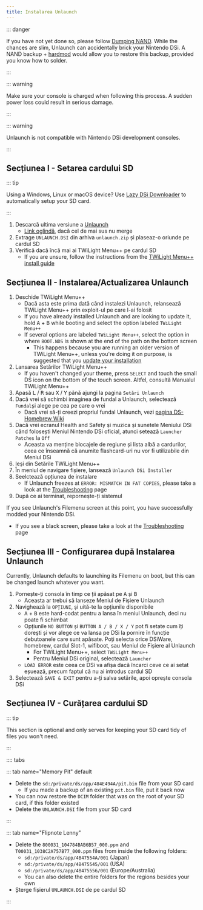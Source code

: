 ```yaml
---
title: Instalarea Unlaunch
---
```


::: danger

If you have not yet done so, please follow [Dumping NAND](dumping-nand.html). While the chances are slim, Unlaunch can accidentally brick your Nintendo DSi. A NAND backup + [hardmod](https://wiki.ds-homebrew.com/ds-index/hardmod) would allow you to restore this backup, provided you know how to solder.

:::

::: warning

Make sure your console is charged when following this process. A sudden power loss could result in serious damage.

:::

::: warning

Unlaunch is not compatible with Nintendo DSi development consoles.

:::

## Secțiunea I - Setarea cardului SD

::: tip

Using a Windows, Linux or macOS device? Use [Lazy DSi Downloader](lazy-dsi-downloader.html) to automatically setup your SD card.

:::

1. Descarcă ultima versiune a [Unlaunch](https://problemkaputt.de/unlaunch.zip)
   - [Link oglindă](https://web.archive.org/web/20201112031436/https://problemkaputt.de/unlaunch.zip), dacă cel de mai sus nu merge
1. Extrage `UNLAUNCH.DSI` din arhiva `unlaunch.zip` și plaseaz-o oriunde pe cardul SD
1. Verifică dacă încă mai ai TWiLight Menu++ pe cardul SD
   - If you are unsure, follow the instructions from the [TWiLight Menu++ install guide](https://wiki.ds-homebrew.com/twilightmenu/installing-dsi)

## Secțiunea II - Instalarea/Actualizarea Unlaunch

1. Deschide TWiLight Menu++
   - Dacă asta este prima dată când instalezi Unlaunch, relansează TWiLight Menu++ prin exploit-ul pe care l-ai folosit
   - If you have already installed Unlaunch and are looking to update it, hold <kbd class="face">A</kbd> + <kbd class="face">B</kbd> while booting and select the option labeled `TWiLight Menu++`
   - If several options are labeled `TWiLight Menu++`, select the option in where `BOOT.NDS` is shown at the end of the path on the bottom screen
      - This happens because you are running an older version of TWiLight Menu++, unless you're doing it on purpose, is suggested that you [update your installation](https://wiki.ds-homebrew.com/twilightmenu/updating-dsi)
1. Lansarea Setărilor TWiLight Menu++
   - If you haven't changed your theme, press `SELECT` and touch the small DS icon on the bottom of the touch screen. Altfel, consultă Manualul TWiLight Menu++
1. Apasă <kbd class="l">L</kbd> / <kbd class="r">R</kbd> sau <kbd class="face">X</kbd> / <kbd class="face">Y</kbd> până ajungi la pagina `Setări Unlaunch`
1. Dacă vrei să schimbi imaginea de fundal a Unlaunch, selectează `Fundal`și alege pe cea pe care o vrei
   - Dacă vrei să-ți creezi propriul fundal Unlaunch, vezi [pagina DS-Homebrew Wiki](https://wiki.ds-homebrew.com/twilightmenu/custom-unlaunch-backgrounds)
1. Dacă vrei ecranul Health and Safety și muzica și sunetele Meniului DSi când folosești Meniul Nintendo DSi oficial, atunci setează `Launcher Patches` la `Off`
   - Aceasta va menține blocajele de regiune și lista albă a cardurilor, ceea ce înseamnă că anumite flashcard-uri nu vor fi utilizabile din Meniul DSi
1. Ieși din Setările TWiLight Menu++
1. În meniul de navigare fișiere, lansează `Unlaunch DSi Installer`
1. Seelctează opțiunea de instalare
   - If Unlaunch freezes at `ERROR: MISMATCH IN FAT COPIES`, please take a look at the [Troubleshooting](troubleshooting.html) page
1. După ce ai terminat, repornește-ți sistemul

If you see Unlaunch's Filemenu screen at this point, you have successfully modded your Nintendo DSi.
- If you see a black screen, please take a look at the [Troubleshooting](troubleshooting.html) page

## Secțiunea III - Configurarea după Instalarea Unlaunch

Currently, Unlaunch defaults to launching its Filemenu on boot, but this can be changed launch whatever you want.

1. Pornește-ți consola în timp ce ții apăsat pe <kbd class="face">A</kbd> și <kbd class="face">B</kbd>
   - Aceasta ar trebui să lanseze Meniul de Fișiere Unlaunch
1. Navighează la `OPȚIUNI`, și uită-te la opțiunile disponibile
   - <kbd class="face">A</kbd> + <kbd class="face">B</kbd> este hard-codat pentru a lansa în meniul Unlaunch, deci nu poate fi schimbat
   - Opțiunile `NO BUTTON` și `BUTTON A / B / X / Y` pot fi setate cum îți dorești și vor alege ce va lansa pe DSi la pornire în funcție debutoanele care sunt apăsate. Poți selecta orice DSiWare, homebrew, cardul Slot-1, wifiboot, sau Meniul de Fișiere al Unlaunch
      - For TWiLight Menu++, select  `TWiLight Menu++`
      - Pentru Meniul DSi original, selectează `Launcher`
   - `LOAD ERROR` este ceea ce DSi va afișa dacă încarci ceve ce ai setat eșuează, precum faptul că nu ai introdus cardul SD
1. Selectează `SAVE & EXIT` pentru a-ți salva setările, apoi oprește consola DSi

## Secțiunea IV - Curățarea cardului SD

::: tip

This section is optional and only serves for keeping your SD card tidy of files you won't need.

:::

:::: tabs

::: tab name="Memory Pit" default

- Delete the `sd:/private/ds/app/484E494A/pit.bin` file from your SD card
   - If you made a backup of an existing `pit.bin` file, put it back now
- You can now restore the `DCIM` folder that was on the root of your SD card, if this folder existed
- Delete the `UNLAUNCH.DSI` file from your SD card

:::

::: tab name="Flipnote Lenny"

- Delete the `800031_104784BAB6B57_000.ppm` and `T00031_1038C2A757B77_000.ppm` files from inside the following folders:
   - `sd:/private/ds/app/4B47554A/001` (Japan)
   - `sd:/private/ds/app/4B475545/001` (USA)
   - `sd:/private/ds/app/4B475556/001` (Europe/Australia)
   - You can also delete the entire folders for the regions besides your own
- Șterge fișierul `UNLAUNCH.DSI` de pe cardul SD

:::
